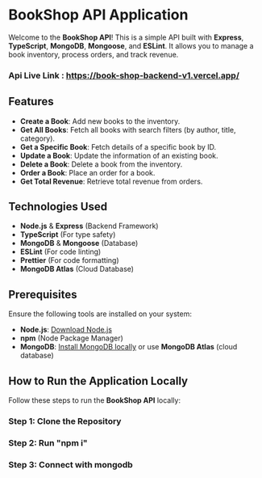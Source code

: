 # BookShop API Application

Welcome to the **BookShop API**! This is a simple API built with **Express**, **TypeScript**, **MongoDB**, **Mongoose**, and **ESLint**. It allows you to manage a book inventory, process orders, and track revenue.

### Api Live Link : https://book-shop-backend-v1.vercel.app/


## Features

- **Create a Book**: Add new books to the inventory.
- **Get All Books**: Fetch all books with search filters (by author, title, category).
- **Get a Specific Book**: Fetch details of a specific book by ID.
- **Update a Book**: Update the information of an existing book.
- **Delete a Book**: Delete a book from the inventory.
- **Order a Book**: Place an order for a book.
- **Get Total Revenue**: Retrieve total revenue from orders.

## Technologies Used

- **Node.js** & **Express** (Backend Framework)
- **TypeScript** (For type safety)
- **MongoDB** & **Mongoose** (Database)
- **ESLint** (For code linting)
- **Prettier** (For code formatting)
- **MongoDB Atlas** (Cloud Database)

## Prerequisites

Ensure the following tools are installed on your system:

- **Node.js**: [Download Node.js](https://nodejs.org/)
- **npm** (Node Package Manager)
- **MongoDB**: [Install MongoDB locally](https://www.mongodb.com/try/download/community) or use **MongoDB Atlas** (cloud database)

## How to Run the Application Locally

Follow these steps to run the **BookShop API** locally:

### Step 1: Clone the Repository

### Step 2: Run "npm i"

### Step 3: Connect with mongodb
